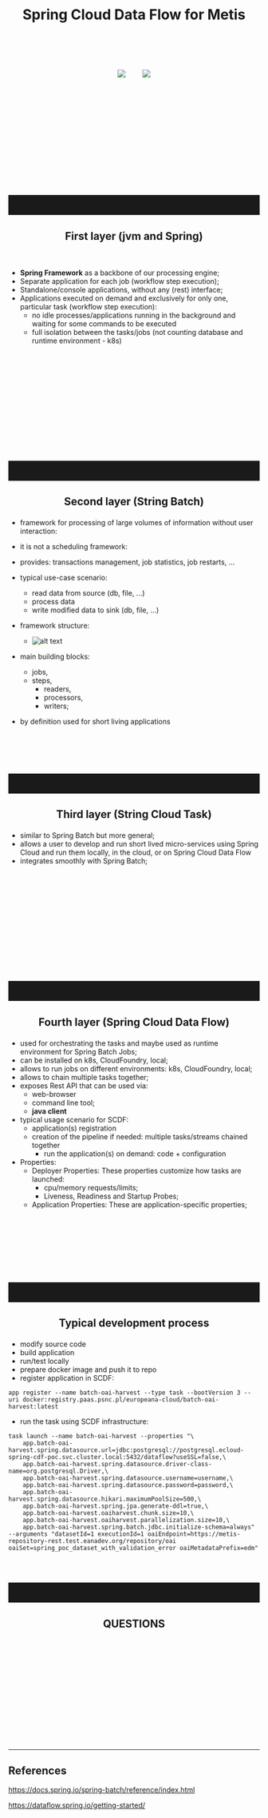 # <p style="text-align: center;">Spring Cloud Data Flow for Metis</p>

<br/><br/><br/>
<p align="center">
  <img style="margin-right: 30px" src="https://igcz.poznan.pl/wp-content/uploads/2016/01/PCSS-logo-300x110.png" />
  <img src="https://upload.wikimedia.org/wikipedia/commons/thumb/4/49/Europeana_logo_black.svg/361px-Europeana_logo_black.svg.png" />
</p>

<br/><br/><br/><br/><br/><br/><br/><br/><br/><br/><br/><br/>

<hr style="height: 40px"/>

## <p style="text-align: center;">First layer (jvm and Spring)</p>

<br/>

- **Spring Framework** as a backbone of our processing engine;
- Separate application for each job (workflow step execution);
- Standalone/console applications, without any (rest) interface;
- Applications executed on demand and exclusively for only one, particular task (workflow step execution):
  - no idle processes/applications running in the background and waiting for some commands to be executed
  - full isolation between the tasks/jobs (not counting database and runtime environment - k8s)

<br/><br/><br/><br/><br/><br/><br/><br/><br/><br/><br/><br/>
<hr style="height: 40px"/>

## <p style="text-align: center;">Second layer (String Batch)</p>

- framework for processing of large volumes of information without user interaction:
- it is not a scheduling framework:
- provides: transactions management, job statistics, job restarts, ...
- typical use-case scenario:
    - read data from source (db, file, ...)
    - process data
    - write modified data to sink (db, file, ...)
- framework structure:
  - ![alt text](https://docs.spring.io/spring-batch/reference/_images/spring-batch-reference-model.png)
- main building blocks:
  - jobs, 
  - steps, 
    - readers, 
    - processors, 
    - writers;
    
- by definition used for short living applications

<br/><br/><br/><br/>
<hr style="height: 40px"/>

## <p style="text-align: center;">Third layer (String Cloud Task)</p>

- similar to Spring Batch but more general;
- allows a user to develop and run short lived micro-services using Spring Cloud and run them locally, in the cloud, or on Spring Cloud Data Flow
- integrates smoothly with Spring Batch;
  
<br/><br/><br/><br/><br/><br/><br/><br/><br/><br/><br/><br/>
<hr style="height: 40px"/>

## <p style="text-align: center;">Fourth layer (Spring Cloud Data Flow)</p>
- used for orchestrating the tasks and maybe used as runtime environment for Spring Batch Jobs;
- can be installed on k8s, CloudFoundry, local;
- allows to run jobs on different environments: k8s, CloudFoundry, local;
- allows to chain multiple tasks together;
- exposes Rest API that can be used via:
  - web-browser
  - command line tool;
  - **java client**
- typical usage scenario for SCDF:
  - application(s) registration
  - creation of the pipeline if needed: multiple tasks/streams chained together
    - run the application(s) on demand: code + configuration
- Properties:
  - Deployer Properties: These properties customize how tasks are launched:
    - cpu/memory requests/limits;
    - Liveness, Readiness and Startup Probes;
  - Application Properties: These are application-specific properties;

<br/><br/><br/><br/><br/><br/><br/>
<hr style="height: 40px"/>

## <p style="text-align: center;">Typical development process</p>

- modify source code
- build application
- run/test locally
- prepare docker image and push it to repo
- register application in SCDF:

```console
app register --name batch-oai-harvest --type task --bootVersion 3 --uri docker:registry.paas.psnc.pl/europeana-cloud/batch-oai-harvest:latest
```
- run the task using SCDF infrastructure:

```console
task launch --name batch-oai-harvest --properties "\
    app.batch-oai-harvest.spring.datasource.url=jdbc:postgresql://postgresql.ecloud-spring-cdf-poc.svc.cluster.local:5432/dataflow?useSSL=false,\
    app.batch-oai-harvest.spring.datasource.driver-class-name=org.postgresql.Driver,\
    app.batch-oai-harvest.spring.datasource.username=username,\
    app.batch-oai-harvest.spring.datasource.password=password,\
    app.batch-oai-harvest.spring.datasource.hikari.maximumPoolSize=500,\
    app.batch-oai-harvest.spring.jpa.generate-ddl=true,\
    app.batch-oai-harvest.oaiharvest.chunk.size=10,\
    app.batch-oai-harvest.oaiharvest.parallelization.size=10,\
    app.batch-oai-harvest.spring.batch.jdbc.initialize-schema=always" --arguments "datasetId=1 executionId=1 oaiEndpoint=https://metis-repository-rest.test.eanadev.org/repository/oai oaiSet=spring_poc_dataset_with_validation_error oaiMetadataPrefix=edm"
```
<br/><br/>
<hr style="height: 40px"/>

## <p style="text-align: center;">QUESTIONS</p>
<br/><br/><br/><br/><br/><br/><br/><br/><br/><br/><br/><br/>

---

## References

https://docs.spring.io/spring-batch/reference/index.html

https://dataflow.spring.io/getting-started/

